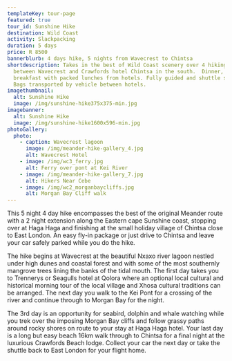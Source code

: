 ```yaml
---
templateKey: tour-page
featured: true
tour_id: Sunshine Hike
destination: Wild Coast
activity: Slackpacking
duration: 5 days
price: R 8500
bannerblurb: 4 days hike, 5 nights from Wavecrest to Chintsa
shortdescription: Takes in the best of Wild Coast scenery over 4 hiking days
  between Wavecrest and Crawfords hotel Chintsa in the south.  Dinner, bed and
  breakfast with packed lunches from hotels. Fully guided and shuttle service.
  Bags transported by vehicle between hotels.
imagethumbnail:
  alt: Sunshine Hike
  image: /img/sunshine-hike375x375-min.jpg
imagebanner:
  alt: Sunshine Hike
  image: /img/sunshine-hike1600x596-min.jpg
photoGallery:
  photo:
    - caption: Wavecrest lagoon
      image: /img/meander-hike-gallery_4.jpg
      alt: Wavecrest Hotel
    - image: /img/wc3_ferry.jpg
      alt: Ferry over pont at Kei River
    - image: /img/meander-hike-gallery_7.jpg
      alt: Hikers Near Cebe
    - image: /img/wc2_morganbaycliffs.jpg
      alt: Morgan Bay Cliff walk
---
```


This 5 night 4 day hike encompasses the best of the original Meander route with a 2 night extension along the Eastern cape Sunshine coast, stopping over at Haga Haga and finishing at the small holiday village of Chintsa close to East London. An easy fly-in package or just drive to Chintsa and leave your car safely parked while you do the hike.

The hike begins at Wavecrest at the beautiful Nxaxo river lagoon nestled under high dunes and coastal forest and with some of the most southernly mangrove trees lining the banks of the tidal mouth. The first day takes you to Trennerys or Seagulls hotel at Qolora where an optional local cultural and historical morning tour of the local village and Xhosa cultural traditions can be arranged. The next day you walk to the Kei Pont for a crossing of the river and continue through to Morgan Bay for the night.

The 3rd day is an opportunity for seabird, dolphin and whale watching while you trek over the imposing Morgan Bay cliffs and follow grassy paths around rocky shores on route to your stay at Haga Haga hotel. Your last day is a long but easy beach 16km walk through to Chintsa for a final night at the luxurious Crawfords Beach lodge. Collect your car the next day or take the shuttle back to East London for your flight home.
